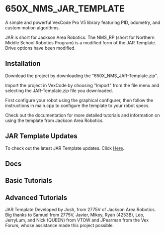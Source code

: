 # 650X_NMS_JAR_TEMPLATE

A simple and powerful VexCode Pro V5 library featuring PID, odometry, and custom motion algorithms. 

JAR is short for Jackson Area Robotics. The NMS_RP (short for Northern Middle School Robotics Program) is a modified form of the JAR Template. Drive options have been modified.

## Installation
Download the project by downloading the "650X_NMS_JAR-Template.zip". 

Import the project in VexCode by choosing "Import" from the file menu and selecting the JAR-Template.zip file you downloaded.

First configure your robot using the graphical configurer, then follow the instructions in main.cpp to configure the template to your robot specs.

Check out the documentation for more detailed tutorials and information on using the template from Jackson Area Robotics.

## JAR Template Updates
To check out the latest JAR Template updates. Click [Here](https://github.com/JacksonAreaRobotics/JAR-Template/releases/tag/v1.1.2).

## Docs
## Basic Tutorials
## Advanced Tutorials

JAR Template Developed by Josh, from 2775V of Jackson Area Robotics. Big thanks to Samuel from 2775V, Javier, Mikey, Ryan (4253B), Leo, JerryLum, and Nick (QUEEN) from VTOW and JPearman from the Vex Forum, whose assistance made this project possible.
